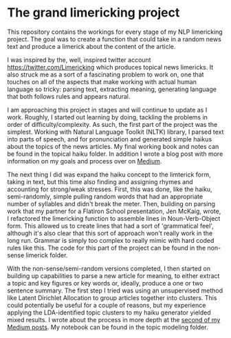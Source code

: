 # The grand limericking project
This repository contains the workings for every stage of my NLP limericking project. The goal was to create a function that could take in a random news text and produce a limerick about the content of the article.

I was inspired by the, well, inspired twitter account https://twitter.com/Limericking which produces topical news limericks. It also struck me as a sort of a fascinating problem to work on, one that touches on all of the aspects that make working with actual human language so tricky: parsing text, extracting meaning, generating language that both follows rules and appears natural.

I am approaching this project in stages and will continue to update as I work. Roughly, I started out learning by doing, tackling the problems in order of difficulty/complexity. As such, the first part of the project was the simplest. Working with Natural Language Toolkit (NLTK) library, I parsed text into parts of speech, and for pronunciation and generated simple haikus about the topics of the news articles. My final working book and notes can be found in the topical haiku folder. In addition I wrote a blog post with more information on my goals and process over on [Medium](https://medium.com/p/3eb057c8154f).

The next thing I did was expand the haiku concept to the limterick form, taking in text, but this time also finding and assigning rhymes and accounting for strong/weak stresses. First, this was done, like the haiku, semi-randomly, simple pulling random words that had an appropriate number of syllables and didn't break the meter. Then, building on parsing work that my partner for a Flatiron School presentation, Jen McKaig, wrote, I refactored the limericking function to assemble lines in Noun-Verb-Object form. This allowed us to create lines that had a sort of 'grammatical feel', although it's also clear that this sort of approach won't really work in the long run. Grammar is simply too complex to really mimic with hard coded rules like this. The code for this part of the project can be found in the non-sense limerick folder.

With the non-sense/semi-random versions completed, I then started on building up capabilities to parse a new article for meaning, to either extract a topic and key figures or key words or, ideally, produce a one or two sentence summary. The first step I tried was using an unsupervised method like Latent Dirichlet Allocation to group articles together into clusters. This could potentially be useful for a couple of reasons, but my experience applying the LDA-identified topic clusters to my haiku generator yielded mixed results. I wrote about the process in more depth at the [second of my Medium posts](https://towardsdatascience.com/limericking-part-2-topic-modeling-with-lda-45476ab9af15). My notebook can be found in the topic modeling folder.
